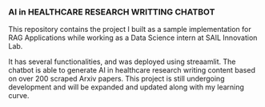 ### AI in HEALTHCARE  RESEARCH WRITTING CHATBOT
This repository contains the project I built as a sample implementation for RAG Applications while working as a Data Science intern at SAIL Innovation Lab.

It has several functionalities, and was deployed using streaamlit.
The chatbot is able to generate AI in healthcare research writing content based on over 200 scraped Arxiv papers.
This project is still undergoing development and will be expanded and updated along with my learning curve.
